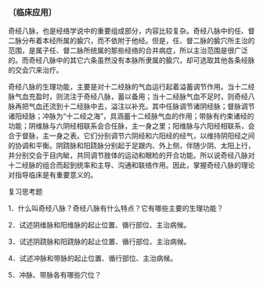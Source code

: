 ### 〔临床应用〕

奇经八脉，也是经络学说中的重要组成部分，内容比较复杂。奇经八脉中的任、督二脉分布着本经所属的腧穴，而不依附于他经。但是，任、督二脉的腧穴所主治的范围，是属子任、督二脉所统属的那些经络的合并病症，所以主治范围是很广泛的。而奇经八脉中的其它六条虽然没有本脉所隶属的腧穴，却可选取其他各条经脉的交会穴来治疗。

奇经八脉的生理功能，主要是对十二经脉的气血运行起着溢蓄调节作用。当十二经脉气血充盈时，则流注于奇经八脉，蓄以备用；当十二经脉气血不足时，则奇经八脉再把气血还流到十二经脉中去，溢注以补充。其中任脉调节诸阴经脉；督脉调节诸阳经脉；冲脉为“十二经之海”，具涵蓄十二经脉气血的作用；带脉有约束诸经的功能；阴维脉与六阴经相联系会合任脉，主一身之里；阳维脉与六阳经相联系，会合于督脉，主一身之表。它们分别调节六阴经和六阳经的经气，以维持阴阳经之间的协调和平衡。阴跷脉和阳跷脉分别起于足跟内、外上侧，伴随少阴、太阳上行，并分别交会于目内眦，共同调节肢体的运动和眼睑的开合功能。所以说奇经八脉对十二经脉的组合而起到统率和主导、沟通和联络作用。因此，掌握奇经八脉的理论对指导临床是有重要意义的。

复习思考题

1．什么叫奇经八脉？奇经八脉有什么特点？它有哪些主要的生理功能？

2．试述阴维脉和阳维脉的起止位置、循行部位、主治病候。

3．试述阴跷脉和阳跷脉的起止位置、循行部位、主治病候。

4．试述冲脉和带脉的起止位置、循行部位、主治病候。

5．冲脉、带脉各有哪些穴位？
